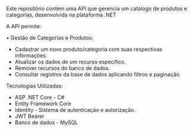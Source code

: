 Este repositório contém uma API que gerencia um catalogo de produtos e categorias, desenvolvida na plataforma .NET

A API permite:

• Gestão de Categorias e Produtos:
- Cadastrar um novo produto/categoria com suas respectivas informações.
- Atualizar os dados de um recurso específico.
-	Remover recursos do banco de dados.
-	Consultar registros da base de dados aplicando filtros e paginação.

Tecnologias Utilizadas:

-	ASP .NET Core - C#
- Entity Framework Core
-	Identity - Sistema de autenticação e autorização.
-	JWT Bearer
-	Banco de dados - MySQL
